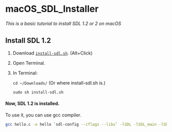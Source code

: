 # macOS_SDL_Installer
###### This is a basic tutorial to install SDL 1.2 or 2 on macOS

## Install SDL 1.2

1. Download [`install-sdl.sh`](../master/install-sdl.sh?raw=true). (Alt+Click)
2. Open Terminal.

3. In Terminal:

   `cd ~/Downloads/`  (Or where install-sdl.sh is.)

   `sudo sh install-sdl.sh`

#### Now, SDL 1.2 is installed.
To use it, you can use gcc compiler.

```bash
gcc hello.c -o hello `sdl-config --cflags --libs` -lSDL -lSDL_main -lSDL_gfx -lSDL_ttf -lSDL_image -lSDL_mixer -framework Cocoa
```

